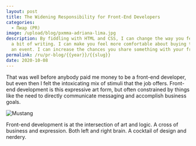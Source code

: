 ```yaml
---
layout: post
title: The Widening Responsibility for Front-End Developers
categories:
  - Пиар (PR)
image: /upload/blog/pxmma-adriana-lima.jpg
description: By fiddling with HTML and CSS, I can change the way you feel about
  a bit of writing. I can make you feel more comfortable about buying tickets to
  an event. I can increase the chances you share something with your friends.
permalink: /ru/pr-blog/{{year}}/{{slug}}
date: 2020-10-08
---
```

That was well before anybody paid me money to be a front-end developer, but even then I felt the intoxicating mix of stimuli that the job offers. Front-end development is this expressive art form, but often constrained by things like the need to directly communicate messaging and accomplish business goals.

![Mustang](/upload/blog/pxmma-mustang.jpg)

Front-end development is at the intersection of art and logic. A cross of business and expression. Both left and right brain. A cocktail of design and nerdery.